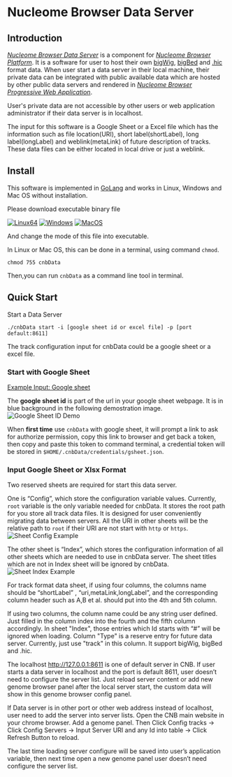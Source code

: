 # Nucleome Browser Data Server 

## Introduction

[*Nucleome Browser Data Server*](http://v.nucleome.org/data/server) is a component for [*Nucleome Browser Platform*](http://v.nucleome.org/home). It is a software for user to host their own [bigWig](https://genome.ucsc.edu/goldenpath/help/bigWig.html), [bigBed](https://genome.ucsc.edu/goldenpath/help/bigBed.html) and [.hic](https://github.com/aidenlab/Juicebox/blob/master/HiC_format_v8.docx) format data. When user start a data server in their local machine, their private data can be integrated with public available data which are hosted by other public data servers and rendered in [*Nucleome Browser Progressive Web Application*](https://vis.nucleome.org). 

User's private data are not accessible by other users or web application administrator if their data server is in localhost.

The input for this software is a Google Sheet or a Excel file which has the information such as file location(URI), short label(shortLabel), long label(longLabel) and weblink(metaLink) of future description of tracks. These data files can be either located in local drive or just a weblink.


## Install
This software is implemented in [GoLang](https://golang.org/) and works in Linux, Windows and Mac OS without installation. 

Please download executable binary file

[![Linux64](https://img.shields.io/badge/binary-linux-green.svg?style=flat)](https://vis.nucleome.org/static/dist/current/linux/cnbData)
[![Windows](https://img.shields.io/badge/binary-win-blue.svg?style=flat)](https://vis.nucleome.org/static/dist/current/win64/cnbData.exe)
[![MacOS](https://img.shields.io/badge/binary-macos-yellow.svg?style=flat)](https://vis.nucleome.org/static/dist/current/mac/cnbData)

And change the mode of this file into executable.

In Linux or Mac OS, this can be done in a terminal, using command `chmod`.

```shell
chmod 755 cnbData
```

Then,you can run `cnbData` as a command line tool in terminal.

## Quick Start 

Start a Data Server

```shell
./cnbData start -i [google sheet id or excel file] -p [port default:8611]
```

The track configuration input for cnbData could be a google sheet or a excel file.

### Start with Google Sheet
[Example Input: Google sheet](https://docs.google.com/spreadsheets/d/1nJwOozr4EL4gnx37hzF2Jmv-HPsgFMA9jN-lbUj1GvM/edit#gid=1744383077)


The **google sheet id** is part of the url in your google sheet webpage. It is in blue background in the following demostration image.
![Google Sheet ID Demo](https://nbrowser.github.io/image/google_sheet_id_demo.png)

When **first time** use `cnbData` with google sheet, it will prompt a link to ask for authorize permission, copy this link to browser and get back a token, then copy and paste this token to command terminal, a credential token will be stored in `$HOME/.cnbData/credentials/gsheet.json`.



### Input Google Sheet or Xlsx Format

Two reserved sheets are required for start this data server.  

One is “Config”,  which store the configuration variable values. Currently, `root` variable is the only variable needed for cnbData. It stores the root path for you store all track data files. It is designed for user conveniently migrating data between servers. All the URI in other sheets will be the relative path to `root` if their URI are not start with `http` or `https`.
![Sheet Config Example](https://nbrowser.github.io/image/sheetConfig.png)

The other sheet is “Index”, which stores the configuration information of all other sheets which are needed to use in cnbData server. The sheet titles which are not in Index sheet will be ignored by cnbData.
![Sheet Index Example](https://nbrowser.github.io/image/sheetIndex.png)

For track format data sheet, if using four columns, the columns name should be “shortLabel” , “uri,metaLink,longLabel”, and the corresponding column header such as A,B et al. should put into the 4th and 5th column.

 
If using two columns, the column name could be any string user defined. Just filled in the column index into the fourth and the fifth column accordingly. In sheet "Index", those entries which Id starts with “#” will be ignored when loading.
Column "Type" is a reserve entry for future data server. Currently, just use "track" in this column. It support bigWig, bigBed and .hic.


The localhost http://127.0.0.1:8611 is one of default server in CNB. If user starts a data server in localhost and the port is default 8611, user doesn’t need to configure the server list. Just reload server content or add new genome browser panel after the local server start, the custom data will show in this genome browser config panel.


If Data server is in other port or other web address instead of localhost, user need to add the server into server lists. Open the CNB main website in your chrome browser. Add a genome panel.  Then Click Config tracks → Click Config Servers → Input Server URI and any Id into table → Click Refresh Button to reload.

The last time loading server configure will be saved into user’s application variable, then next time open a new genome panel user doesn’t need configure the server list.
